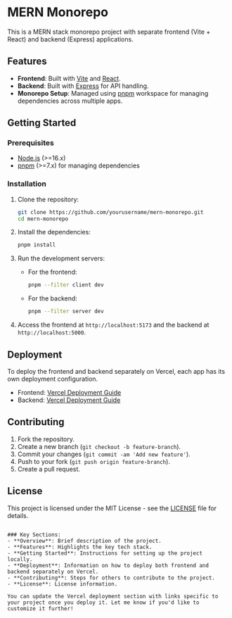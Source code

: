# MERN Monorepo 

This is a MERN stack monorepo project with separate frontend (Vite + React) and backend (Express) applications.

## Features

- **Frontend**: Built with [Vite](https://vitejs.dev/) and [React](https://reactjs.org/).
- **Backend**: Built with [Express](https://expressjs.com/) for API handling.
- **Monorepo Setup**: Managed using [pnpm](https://pnpm.io/) workspace for managing dependencies across multiple apps.

## Getting Started

### Prerequisites

- [Node.js](https://nodejs.org/en/) (>=16.x)
- [pnpm](https://pnpm.io/) (>=7.x) for managing dependencies

### Installation

1. Clone the repository:

   ```bash
   git clone https://github.com/yourusername/mern-monorepo.git
   cd mern-monorepo
   ```

2. Install the dependencies:

   ```bash
   pnpm install
   ```

3. Run the development servers:

   - For the frontend:

     ```bash
     pnpm --filter client dev
     ```

   - For the backend:

     ```bash
     pnpm --filter server dev
     ```

4. Access the frontend at `http://localhost:5173` and the backend at `http://localhost:5000`.

## Deployment

To deploy the frontend and backend separately on Vercel, each app has its own deployment configuration. 

- Frontend: [Vercel Deployment Guide](https://vercel.com/docs)
- Backend: [Vercel Deployment Guide](https://vercel.com/docs)

## Contributing

1. Fork the repository.
2. Create a new branch (`git checkout -b feature-branch`).
3. Commit your changes (`git commit -am 'Add new feature'`).
4. Push to your fork (`git push origin feature-branch`).
5. Create a pull request.

## License

This project is licensed under the MIT License - see the [LICENSE](LICENSE) file for details.
```

### Key Sections:
- **Overview**: Brief description of the project.
- **Features**: Highlights the key tech stack.
- **Getting Started**: Instructions for setting up the project locally.
- **Deployment**: Information on how to deploy both frontend and backend separately on Vercel.
- **Contributing**: Steps for others to contribute to the project.
- **License**: License information.

You can update the Vercel deployment section with links specific to your project once you deploy it. Let me know if you'd like to customize it further!